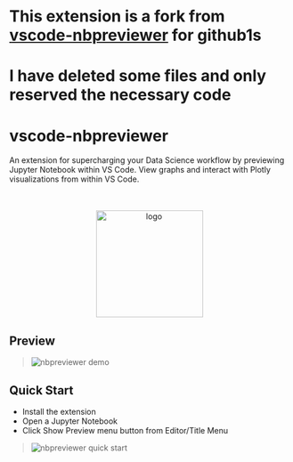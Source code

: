 # This extension is a fork from [vscode-nbpreviewer](https://github.com/jithurjacob/vscode-nbpreviewer) for github1s

# I have deleted some files and only reserved the necessary code

# vscode-nbpreviewer

An extension for supercharging your Data Science workflow by previewing Jupyter Notebook within VS Code. View graphs and interact with Plotly visualizations from within VS Code.

<p align="center">
  <br /><br />
  <img src="https://raw.githubusercontent.com/jithurjacob/vscode-nbpreviewer/master/images/jupyter.png" alt="logo" width="192">
</p>

## Preview

> ![nbpreviewer demo](https://thumbs.gfycat.com/FarawayTerrificChameleon-max-14mb.gif)

## Quick Start

- Install the extension
- Open a Jupyter Notebook
- Click Show Preview menu button from Editor/Title Menu

> ![nbpreviewer quick start](https://thumbs.gfycat.com/ImaginativeCooperativeDogwoodtwigborer-max-14mb.gif)
